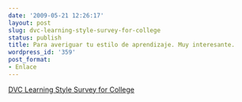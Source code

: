 ```yaml
---
date: '2009-05-21 12:26:17'
layout: post
slug: dvc-learning-style-survey-for-college
status: publish
title: Para averiguar tu estilo de aprendizaje. Muy interesante.
wordpress_id: '359'
post_format:
- Enlace
---
```


[DVC Learning Style Survey for College](http://www.metamath.com/multiple/multiple_choice_questions.html)
